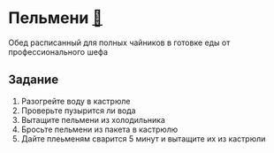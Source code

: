 # Пельмени [🥟](https://icdn.lenta.ru/images/2023/08/24/17/20230824171613505/detail_4930fd9d530ce805e39a0caefe47ca29.jpg)
Обед расписанный для полных чайников в  готовке еды от профессионального шефа

## Задание 

1. Разогрейте воду в кастрюле
2. Проверьте пузырится ли вода
3. Вытащите пельмени из холодильника
4. Бросьте пельмени из пакета в кастрюлю
5. Дайте плеьменям сварится 5 минут и вытащите их из кастрюли
